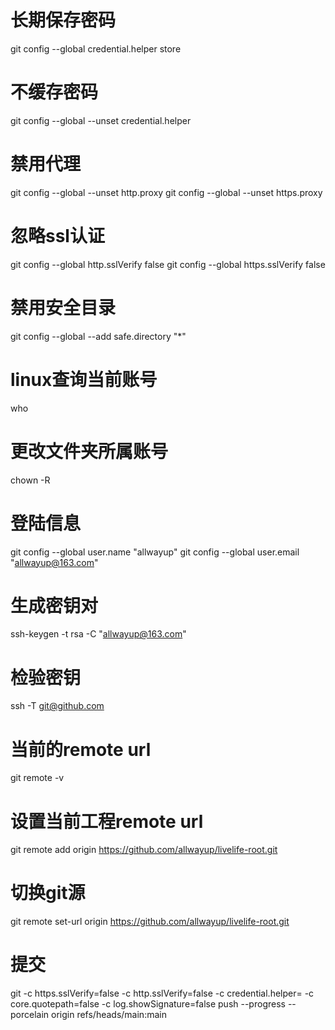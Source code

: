 # 长期保存密码
git config --global credential.helper store
# 不缓存密码
git config --global --unset credential.helper
# 禁用代理
git config --global --unset http.proxy
git config --global --unset https.proxy
# 忽略ssl认证
git config --global http.sslVerify false
git config --global https.sslVerify false
# 禁用安全目录
git config --global --add safe.directory "*"
# linux查询当前账号
who
# 更改文件夹所属账号
chown -R <username> <filepath>
# 登陆信息
git config --global user.name "allwayup"
git config --global user.email "allwayup@163.com"
# 生成密钥对
ssh-keygen -t rsa -C "allwayup@163.com"
# 检验密钥
ssh -T git@github.com
# 当前的remote url
git remote -v
# 设置当前工程remote url
git remote add origin https://github.com/allwayup/livelife-root.git
# 切换git源
git remote set-url origin https://github.com/allwayup/livelife-root.git
# 提交
git -c https.sslVerify=false -c http.sslVerify=false -c credential.helper= -c core.quotepath=false -c log.showSignature=false push --progress --porcelain origin refs/heads/main:main
